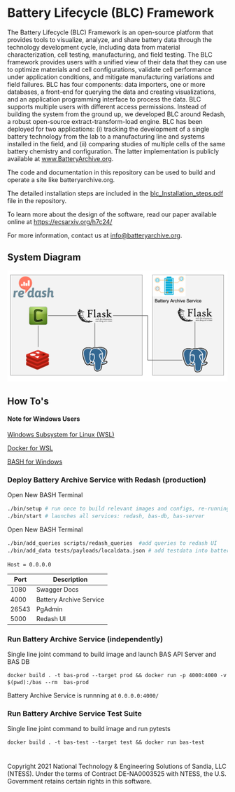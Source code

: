 # __Battery Lifecycle (BLC) Framework__

The Battery Lifecycle (BLC) Framework is an open-source platform that provides tools to visualize, analyze, and share battery data through the technology development cycle, including data from material characterization, cell testing, manufacturing, and field testing. The BLC framework provides users with a unified view of their data that they can use to optimize materials and cell configurations, validate cell performance under application conditions, and mitigate manufacturing variations and field failures. BLC has four components: data importers, one or more databases, a front-end for querying the data and creating visualizations, and an application programming interface to process the data. BLC supports multiple users with different access permissions. Instead of building the system from the ground up, we developed BLC around Redash, a robust open-source extract-transform-load engine. BLC has been deployed for two applications: (i) tracking the development of a single battery technology from the lab to a manufacturing line and systems installed in the field, and (ii) comparing studies of multiple cells of the same battery chemistry and configuration. The latter implementation is publicly available at www.BatteryArchive.org. 

The code and documentation in this repository can be used to build and operate a site like batteryarchive.org.

The detailed installation steps are included in the [blc_Installation_steps.pdf](blc_Installation_steps.pdf) file in the repository.

To learn more about the design of the software, read our paper available online at https://ecsarxiv.org/h7c24/

For more information, contact us at info@batteryarchive.org.


## System Diagram

![System Diagram](assets/images/system_diagram.png)

## How To's

#### Note for Windows Users
[Windows Subsystem for Linux (WSL) ](https://docs.microsoft.com/en-us/windows/wsl/)

[Docker for WSL](https://docs.microsoft.com/en-us/windows/wsl/tutorials/wsl-containers)

[BASH for Windows](https://docs.microsoft.com/en-us/learn/paths/shell/)


### Deploy Battery Archive Service with Redash (production) 


Open New BASH Terminal
```bash
./bin/setup # run once to build relevant images and configs, re-running will regenerate auth for redash database
./bin/start # launches all services: redash, bas-db, bas-server
```

Open New BASH Terminal
```bash
./bin/add_queries scripts/redash_queries  #add queries to redash UI
./bin/add_data tests/payloads/localdata.json # add testdata into battery archive database 
```

`Host = 0.0.0.0`

| Port      | Description |
| ----------- | ----------- |
| 1080  | Swagger Docs       |
| 4000  | Battery Archive Service        |
| 26543 | PgAdmin|
| 5000  | Redash UI




### Run Battery Archive Service (independently)
Single line joint command to build image and launch BAS API Server and BAS DB

```
docker build . -t bas-prod --target prod && docker run -p 4000:4000 -v $(pwd):/bas --rm  bas-prod
```

Battery Archive Service is runnning
at `0.0.0.0:4000/`


### Run Battery Archive Service Test Suite 
Single line joint command to build image and run pytests

```
docker build . -t bas-test --target test && docker run bas-test
```


#
Copyright 2021 National Technology & Engineering Solutions of Sandia, LLC (NTESS). Under the terms of Contract DE-NA0003525 with NTESS, the U.S. Government retains certain rights in this software.

